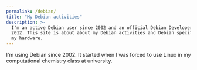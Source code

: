 ```yaml
---
permalink: /debian/
title: "My Debian activities"
description: >-
  I'm an active Debian user since 2002 and an official Debian Developer since
  2012. This site is about about my Debian activities and Debian specifics to
  my hardware.
---
```


I'm using Debian since 2002. It started when I was forced to use Linux in my
computational chemistry class at university.

<!-- vim: set tw=79 ts=2 sw=2 ai si et: -->
